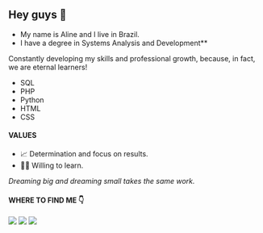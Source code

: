 


## Hey guys 👋

* My name is Aline and I live in Brazil. 
* I have a degree in Systems Analysis and Development**

Constantly developing my skills and professional growth, because, in fact, we are eternal learners!

* SQL
* PHP
* Python
* HTML
* CSS

#### VALUES
* 📈 Determination and focus on results.
* 🏃‍♀️ Willing to learn.


_Dreaming big and dreaming small takes the same work._

#### WHERE TO FIND ME 👇


<div>
<a href="https://www.linkedin.com/in/aline-rocha-845a2415b/" target=_blank><img src="https://img.shields.io/badge/LinkedIn-0077B5?style=for-the-badge&logo=linkedin&logoColor=white target=_blank"></a>
<a href="https://www.instagram.com/apereira16/?hl=pt-br" target=_blank><img src="https://img.shields.io/badge/Instagram-E4405F?style=for-the-badge&logo=instagram&logoColor=white target=_blank"></a>
<a href="mailto:ap_rocha98@hotmail.com" target=_blank><img src="https://img.shields.io/badge/Microsoft_Outlook-0078D4?style=for-the-badge&logo=microsoft-outlook&logoColor=white"></a>
</div>
